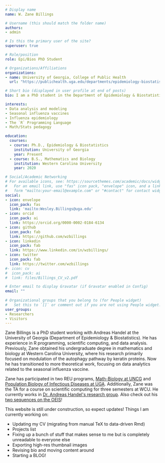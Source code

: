 ```yaml
---
# Display name
name: W. Zane Billings

# Username (this should match the folder name)
authors:
- admin

# Is this the primary user of the site?
superuser: true

# Role/position
role: Epi/Bios PhD Student

# Organizations/Affiliations
organizations:
- name: University of Georgia, College of Public Health
  url: "https://publichealth.uga.edu/departments/epidemiology-biostatistics/"

# Short bio (displayed in user profile at end of posts)
bio: I am a PhD student in the Department of Epidemiology & Biostatistics, College of Public Health, University of Georgia, Athens, GA, USA, Earth, etc. My degree concentration is in data analysis and modeling, and my main research interests are doing those two things in the context of infectious disease (mainly flu) and vaccine response.

interests:
- Data analysis and modeling
- Seasonal influenza vaccines
- Influenza epidemiology
- The `R` Programming Language
- Math/Stats pedagogy

education:
  courses:
  - course: Ph.D., Epidemiology & Biostatistics
    institution: University of Georgia
    year: Present
  - course: B.S., Mathematics and Biology
    institution: Western Carolina University
    year: 2020

# Social/Academic Networking
# For available icons, see: https://sourcethemes.com/academic/docs/widgets/#icons
#   For an email link, use "fas" icon pack, "envelope" icon, and a link in the
#   form "mailto:your-email@example.com" or "#contact" for contact widget.
social:
- icon: envelope
  icon_pack: fas
  link: 'mailto:Wesley.Billings@uga.edu'
- icon: orcid
  icon_pack: ai
  link: https://orcid.org/0000-0002-0184-6134
- icon: github
  icon_pack: fab
  link: https://github.com/wzbillings
- icon: linkedin
  icon_pack: fab
  link: https://www.linkedin.com/in/wzbillings/
- icon: twitter
  icon_pack: fab
  link: https://twitter.com/wzbillings
#- icon: cv
#  icon_pack: ai
#  link: files/Billings_CV_v2.pdf

# Enter email to display Gravatar (if Gravatar enabled in Config)
email: ""
  
# Organizational groups that you belong to (for People widget)
#   Set this to `[]` or comment out if you are not using People widget.  
user_groups:
- Researchers
- Visitors
---
```


Zane Billings is a PhD student working with Andreas Handel at the University of Georgia (Department of Epidemiology & Biostatistics). He has experience in R programming, scientific computing, and data analysis. Previously, Zane obtained his undergraduate degree in mathematics and biology at Western Carolina University, where his research primarily focused on modulation of the autophagy pathway by keratin proteins. Now he has transitioned to more theoretical work, focusing on data analytics related to the seasonal influenza vaccine.

Zane has participated in two REU programs, [Math-Biology at UNCG](http://www.uncg.edu/mat/bio-math/REU/people.html) and [Population Biology of Infectious Diseases at UGA](http://reu.ecology.uga.edu/). Additionally, Zane was the TA for a course on scientific computing for three semesters at WCU. He currently works in [Dr. Andreas Handel's research group](http://handelgroup.publichealth.uga.edu/). Also check out his [two sequences on the OEIS](https://oeis.org/search?q=W.+Zane+Billings&language=english&go=Search)!

This website is still under construction, so expect updates! Things I am currently working on:

* Updating my CV (migrating from manual TeX to data-driven Rmd)
* Projects list
* Fixing up a bunch of stuff that makes sense to me but is completely unreadable to everyone else
* Exporting high-res thumbnail images
* Revising bio and moving content around
* Starting a BLOG!
